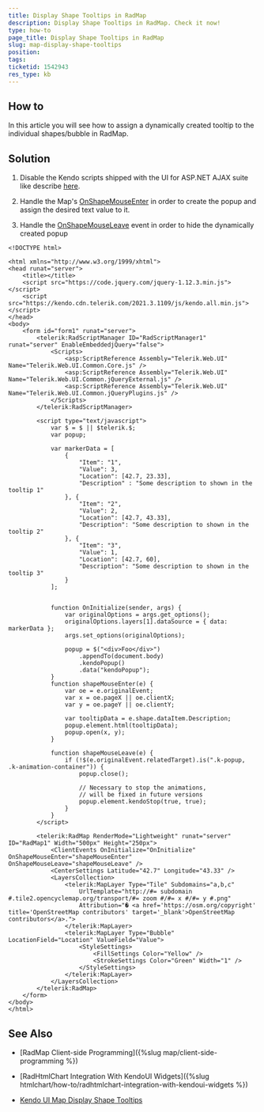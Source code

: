 ```yaml
---
title: Display Shape Tooltips in RadMap
description: Display Shape Tooltips in RadMap. Check it now!
type: how-to
page_title: Display Shape Tooltips in RadMap
slug: map-display-shape-tooltips
position: 
tags: 
ticketid: 1542943
res_type: kb
---
```


## How to

In this article you will see how to assign a dynamically created tooltip to the individual shapes/bubble in RadMap.

## Solution
1. Disable the Kendo scripts shipped with the UI for ASP.NET AJAX suite like describe [here](https://docs.telerik.com/devtools/aspnet-ajax/controls/htmlchart/how-to/radhtmlchart-integration-with-kendoui-widgets).

1. Handle the Map's [OnShapeMouseEnter](https://docs.telerik.com/kendo-ui/api/javascript/dataviz/ui/map/events/shapemouseenter) in order to create the popup and assign the desired text value to it. 
 
1. Handle the [OnShapeMouseLeave](https://docs.telerik.com/kendo-ui/api/javascript/dataviz/ui/map/events/shapemouseleave) event in order to hide the dynamically created popup

````ASP.NET
<!DOCTYPE html>

<html xmlns="http://www.w3.org/1999/xhtml">
<head runat="server">
    <title></title>
    <script src="https://code.jquery.com/jquery-1.12.3.min.js"></script>
    <script src="https://kendo.cdn.telerik.com/2021.3.1109/js/kendo.all.min.js"></script>
</head>
<body>
    <form id="form1" runat="server">
        <telerik:RadScriptManager ID="RadScriptManager1" runat="server" EnableEmbeddedjQuery="false">
            <Scripts>
                <asp:ScriptReference Assembly="Telerik.Web.UI" Name="Telerik.Web.UI.Common.Core.js" />
                <asp:ScriptReference Assembly="Telerik.Web.UI" Name="Telerik.Web.UI.Common.jQueryExternal.js" />
                <asp:ScriptReference Assembly="Telerik.Web.UI" Name="Telerik.Web.UI.Common.jQueryPlugins.js" />
            </Scripts>
        </telerik:RadScriptManager>

        <script type="text/javascript">
            var $ = $ || $telerik.$;
            var popup;

            var markerData = [
                {
                    "Item": "1",
                    "Value": 3,
                    "Location": [42.7, 23.33],
                    "Description" : "Some description to shown in the tooltip 1"
                }, {
                    "Item": "2",
                    "Value": 2,
                    "Location": [42.7, 43.33],
                    "Description": "Some description to shown in the tooltip 2"
                }, {
                    "Item": "3",
                    "Value": 1,
                    "Location": [42.7, 60],
                    "Description": "Some description to shown in the tooltip 3"
                }
            ];


            function OnInitialize(sender, args) {
                var originalOptions = args.get_options();
                originalOptions.layers[1].dataSource = { data: markerData };
                args.set_options(originalOptions);

                popup = $("<div>Foo</div>")
                    .appendTo(document.body)
                    .kendoPopup()
                    .data("kendoPopup");
            }
            function shapeMouseEnter(e) {
                var oe = e.originalEvent;
                var x = oe.pageX || oe.clientX;
                var y = oe.pageY || oe.clientY;
                
                var tooltipData = e.shape.dataItem.Description;
                popup.element.html(tooltipData);
                popup.open(x, y);
            }

            function shapeMouseLeave(e) {
                if (!$(e.originalEvent.relatedTarget).is(".k-popup, .k-animation-container")) {
                    popup.close();

                    // Necessary to stop the animations,
                    // will be fixed in future versions
                    popup.element.kendoStop(true, true);
                }
            }
        </script>

        <telerik:RadMap RenderMode="Lightweight" runat="server" ID="RadMap1" Width="500px" Height="250px">
            <ClientEvents OnInitialize="OnInitialize" OnShapeMouseEnter="shapeMouseEnter" OnShapeMouseLeave="shapeMouseLeave" />
            <CenterSettings Latitude="42.7" Longitude="43.33" />
            <LayersCollection>
                <telerik:MapLayer Type="Tile" Subdomains="a,b,c"
                    UrlTemplate="http://#= subdomain #.tile2.opencyclemap.org/transport/#= zoom #/#= x #/#= y #.png"
                    Attribution="� <a href='https://osm.org/copyright' title='OpenStreetMap contributors' target='_blank'>OpenStreetMap contributors</a>.">
                </telerik:MapLayer>
                <telerik:MapLayer Type="Bubble" LocationField="Location" ValueField="Value">
                    <StyleSettings>
                        <FillSettings Color="Yellow" />
                        <StrokeSettings Color="Green" Width="1" />
                    </StyleSettings>
                </telerik:MapLayer>
            </LayersCollection>
        </telerik:RadMap>
    </form>
</body>
</html>
````

## See Also

* [RadMap Client-side Programming]({%slug map/client-side-programming %})
  
* [RadHtmlChart Integration With KendoUI Widgets]({%slug htmlchart/how-to/radhtmlchart-integration-with-kendoui-widgets %})

* [Kendo UI Map Display Shape Tooltips](https://docs.telerik.com/kendo-ui/controls/diagrams-and-maps/map/how-to/shape-tooltips)


